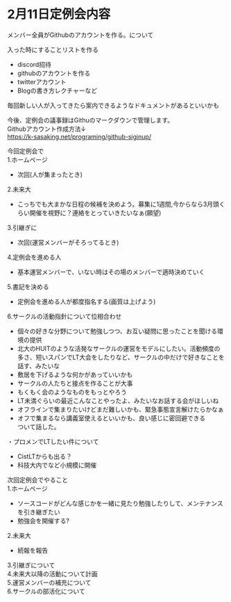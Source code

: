 # 2月11日定例会内容
 
メンバー全員がGithubのアカウントを作る。について  
  
入った時にすることリストを作る  
 - discord招待  
 - githubのアカウントを作る  
 - twitterアカウント  
 - Blogの書き方レクチャーなど
  
毎回新しい人が入ってきたら案内できるようなドキュメントがあるといいかも  
  
今後、定例会の議事録はGithuのマークダウンで管理します。  
Githubアカウント作成方法↓  
https://k-sasaking.net/programing/github-siginup/  
  
  
今回定例会で  
1.ホームページ
 - 次回(人が集まったとき)
 
2.未来大
 - こっちでも大まかな日程の候補を決めよう。募集に1週間,今からなら3月頭くらい開催を視野に？連絡をとっていきたいなぁ(願望)  
 
3.引継ぎに
 - 次回(運営メンバーがそろってるとき)  
 
4.定例会を進める人
 - 基本運営メンバーで、いない時はその場のメンバーで適時決めていく  
 
5.書記を決める
 - 定例会を進める人が都度指名する(画質は上げよう)  
 
6.サークルの活動指針について位相合わせ  
 - 個々の好きな分野について勉強しつつ、お互い疑問に思ったことを聞ける環境の提供  
 - 北大のHUITのような活発なサークルの運営をモデルにしたい。活動頻度の多さ、短いスパンでLT大会をしたりなど、サークルの中だけで好きなことを話す、みたいな  
 - 敷居を下げるような何かがあっていいかも  
 - サークルの人たちと接点を作ることが大事  
 - もくもく会のようなものをもっとやろう  
 - LT未満ぐらいの最近こんなことやったよ、みたいなお話する会がほしいね  
 - オフラインで集まりたいけどまだ難しいかも、緊急事態宣言解けたらかなぁ  
 - オフで集まるなら講義室使えるといいかも、良い感じに密回避できる  
ついて話した。  
  
・プロメンでLTしたい件について  
 - CistLTからも出る？ 
 - 科技大内でなど小規模に開催  
  
次回定例会でやること  
1.ホームページ  
 - ソースコードがどんな感じかを一緒に見たり勉強したりして、メンテナンスを引き継ぎたい  
 - 勉強会を開催する?  
 
2.未来大
 - 続報を報告   
 
3.引継ぎについて  
4.未来大以降の活動について計画  
5.運営メンバーの補充について  
6.サークルの部活化について  
